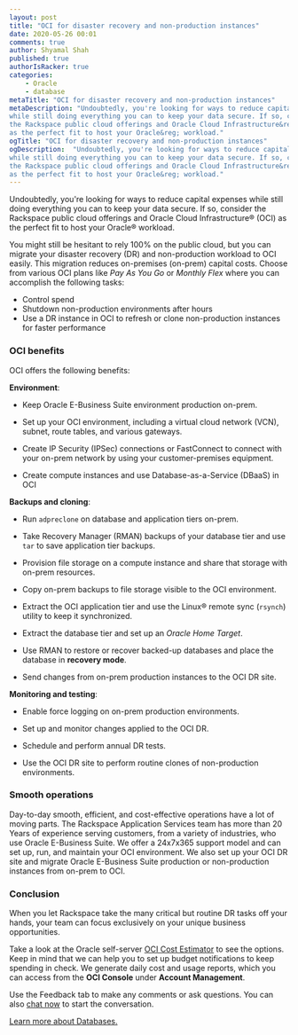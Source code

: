 ```yaml
---
layout: post
title: "OCI for disaster recovery and non-production instances"
date: 2020-05-26 00:01
comments: true
author: Shyamal Shah
published: true
authorIsRacker: true
categories:
    - Oracle
    - database
metaTitle: "OCI for disaster recovery and non-production instances"
metaDescription: "Undoubtedly, you're looking for ways to reduce capital expenses
while still doing everything you can to keep your data secure. If so, consider
the Rackspace public cloud offerings and Oracle Cloud Infrastructure&reg; (OCI)
as the perfect fit to host your Oracle&reg; workload."
ogTitle: "OCI for disaster recovery and non-production instances"
ogDescription:  "Undoubtedly, you're looking for ways to reduce capital expenses
while still doing everything you can to keep your data secure. If so, consider
the Rackspace public cloud offerings and Oracle Cloud Infrastructure&reg; (OCI)
as the perfect fit to host your Oracle&reg; workload."
---
```


Undoubtedly, you're looking for ways to reduce capital expenses while still
doing everything you can to keep your data secure. If so, consider the Rackspace
public cloud offerings and Oracle Cloud Infrastructure&reg; (OCI) as the perfect
fit to host your Oracle&reg; workload.

<!-- more -->

You might still be hesitant to rely 100% on the public cloud, but you can migrate
your disaster recovery (DR) and non-production workload to OCI easily. This
migration reduces on-premises (on-prem) capital costs. Choose from various OCI
plans like *Pay As You Go* or *Monthly Flex* where you can accomplish the
following tasks:

- Control spend
- Shutdown non-production environments after hours
- Use a DR instance in OCI to refresh or clone non-production instances for
  faster performance

### OCI benefits

OCI offers the following benefits:

**Environment**:

- Keep Oracle E-Business Suite environment production on-prem.

- Set up your OCI environment, including a virtual cloud network (VCN), subnet,
  route tables, and various gateways.

- Create IP Security (IPSec) connections or FastConnect to connect with your
  on-prem network by using your customer-premises equipment.

- Create compute instances and use Database-as-a-Service (DBaaS) in OCI

**Backups and cloning**:

- Run `adpreclone` on database and application tiers on-prem.

- Take Recovery Manager (RMAN) backups of your database tier and use `tar` to
  save application tier backups.

- Provision file storage on a compute instance and share that storage with
  on-prem resources.

- Copy on-prem backups to file storage visible to the OCI environment.

- Extract the OCI application tier and use the Linux&reg; remote sync (`rsynch`)
  utility to keep it synchronized.

- Extract the database tier and set up an *Oracle Home Target*.

- Use RMAN to restore or recover backed-up databases and place the database in
  **recovery mode**.

- Send changes from on-prem production instances to the OCI DR site.

**Monitoring and testing**:

- Enable force logging on on-prem production environments.

- Set up and monitor changes applied to the OCI DR.

- Schedule and perform annual DR tests.

- Use the OCI DR site to perform routine clones of non-production environments.

### Smooth operations

Day-to-day smooth, efficient, and cost-effective operations have a lot of moving
parts. The Rackspace Application Services team has more than 20 Years of
experience serving customers, from a variety of industries, who use Oracle
E-Business Suite. We offer a 24x7x365 support model and can set up, run, and
maintain your OCI environment. We also set up your OCI DR site and migrate Oracle
E-Business Suite production or non-production instances from on-prem to OCI.

### Conclusion

When you let Rackspace take the many critical but routine DR tasks off your hands,
your team can focus exclusively on your unique business opportunities.

Take a look at the Oracle self-server
[OCI Cost Estimator](https://www.oracle.com/cloud/cost-estimator.html ) to see
the options.  Keep in mind that we can help you to set up budget notifications
to keep spending in check.  We generate daily cost and usage reports, which you
can access from the **OCI Console** under **Account Management**.

Use the Feedback tab to make any comments or ask questions. You can also
[chat now](https://www.rackspace.com/#chat) to start the conversation.

<a class="cta purple" id="cta" href="https://www.rackspace.com/dba-services">Learn more about Databases.</a>
